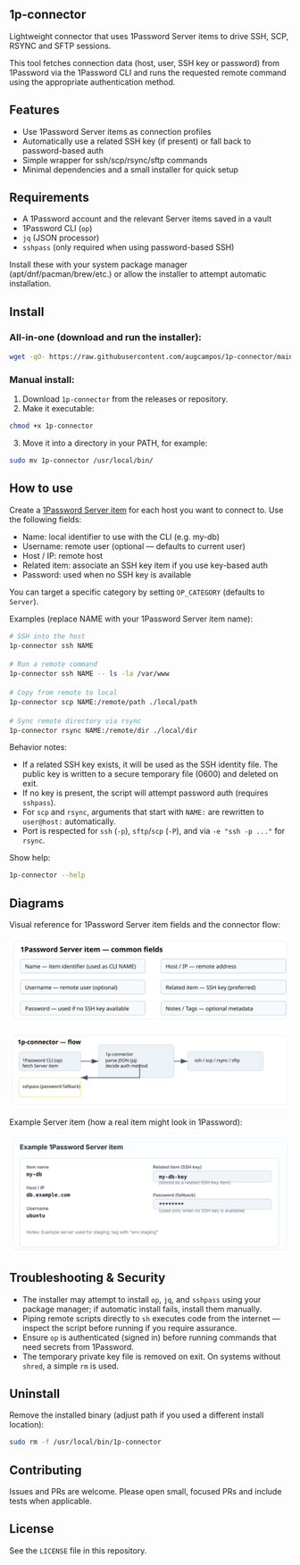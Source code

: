 ## 1p-connector

Lightweight connector that uses 1Password Server items to drive SSH, SCP, RSYNC and SFTP sessions.

This tool fetches connection data (host, user, SSH key or password) from 1Password via the 1Password CLI and runs the requested remote command using the appropriate authentication method.

## Features
- Use 1Password Server items as connection profiles
- Automatically use a related SSH key (if present) or fall back to password-based auth
- Simple wrapper for ssh/scp/rsync/sftp commands
- Minimal dependencies and a small installer for quick setup

## Requirements
- A 1Password account and the relevant Server items saved in a vault
- 1Password CLI (`op`)
- `jq` (JSON processor)
- `sshpass` (only required when using password-based SSH)

Install these with your system package manager (apt/dnf/pacman/brew/etc.) or allow the installer to attempt automatic installation.

## Install

### All-in-one (download and run the installer):

```sh
wget -qO- https://raw.githubusercontent.com/augcampos/1p-connector/main/install.sh | sh -s --
```

### Manual install:

1. Download `1p-connector` from the releases or repository.
2. Make it executable:

```sh
chmod +x 1p-connector
```

3. Move it into a directory in your PATH, for example:

```sh
sudo mv 1p-connector /usr/local/bin/
```

## How to use

Create a [1Password Server item](https://support.1password.com/item-categories/#server) for each host you want to connect to. Use the following fields:

- Name: local identifier to use with the CLI (e.g. my-db)
- Username: remote user (optional — defaults to current user)
- Host / IP: remote host
- Related item: associate an SSH key item if you use key-based auth
- Password: used when no SSH key is available

You can target a specific category by setting `OP_CATEGORY` (defaults to `Server`).

Examples (replace NAME with your 1Password Server item name):

```sh
# SSH into the host
1p-connector ssh NAME

# Run a remote command
1p-connector ssh NAME -- ls -la /var/www

# Copy from remote to local
1p-connector scp NAME:/remote/path ./local/path

# Sync remote directory via rsync
1p-connector rsync NAME:/remote/dir ./local/dir
```

Behavior notes:
- If a related SSH key exists, it will be used as the SSH identity file. The public key is written to a secure temporary file (0600) and deleted on exit.
- If no key is present, the script will attempt password auth (requires `sshpass`).
- For `scp` and `rsync`, arguments that start with `NAME:` are rewritten to `user@host:` automatically.
- Port is respected for `ssh` (`-p`), `sftp`/`scp` (`-P`), and via `-e "ssh -p ..."` for `rsync`.

Show help:

```sh
1p-connector --help
```

## Diagrams

Visual reference for 1Password Server item fields and the connector flow:

![Server item fields](assets/server-item-fields.svg)

![Connector flow](assets/flow.png.svg)

Example Server item (how a real item might look in 1Password):

![Server item example](assets/server-item-example.svg)

## Troubleshooting & Security
- The installer may attempt to install `op`, `jq`, and `sshpass` using your package manager; if automatic install fails, install them manually.
- Piping remote scripts directly to `sh` executes code from the internet — inspect the script before running if you require assurance.
- Ensure `op` is authenticated (signed in) before running commands that need secrets from 1Password.
- The temporary private key file is removed on exit. On systems without `shred`, a simple `rm` is used.

## Uninstall

Remove the installed binary (adjust path if you used a different install location):

```sh
sudo rm -f /usr/local/bin/1p-connector
```

## Contributing

Issues and PRs are welcome. Please open small, focused PRs and include tests when applicable.

## License
See the `LICENSE` file in this repository.
